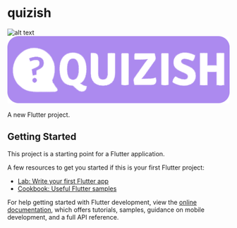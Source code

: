 # quizish
![alt text](https://ziique.dk/assets/ZiiQue-Logo.png)
![alt text](https://github.com/JensIssa/Quizish/blob/Readme/assets/images/quizish%20logo.png)


A new Flutter project.

## Getting Started

This project is a starting point for a Flutter application.

A few resources to get you started if this is your first Flutter project:

- [Lab: Write your first Flutter app](https://docs.flutter.dev/get-started/codelab)
- [Cookbook: Useful Flutter samples](https://docs.flutter.dev/cookbook)

For help getting started with Flutter development, view the
[online documentation](https://docs.flutter.dev/), which offers tutorials,
samples, guidance on mobile development, and a full API reference.
